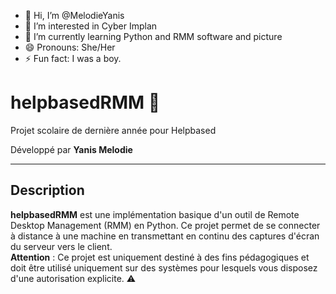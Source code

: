 - 👋 Hi, I’m @MelodieYanis
- 👀 I’m interested in Cyber Implan
- 🌱 I’m currently learning Python and RMM software and picture
- 😄 Pronouns: She/Her
- ⚡ Fun fact: I was a boy.

# helpbasedRMM 🚀

Projet scolaire de dernière année pour Helpbased

Développé par **Yanis Melodie**

---

## Description

**helpbasedRMM** est une implémentation basique d'un outil de Remote Desktop Management (RMM) en Python. Ce projet permet de se connecter à distance à une machine en transmettant en continu des captures d'écran du serveur vers le client.  
**Attention** : Ce projet est uniquement destiné à des fins pédagogiques et doit être utilisé uniquement sur des systèmes pour lesquels vous disposez d'une autorisation explicite. ⚠️
